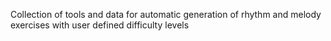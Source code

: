Collection of tools and data for automatic generation of rhythm and melody exercises with user defined difficulty levels 
